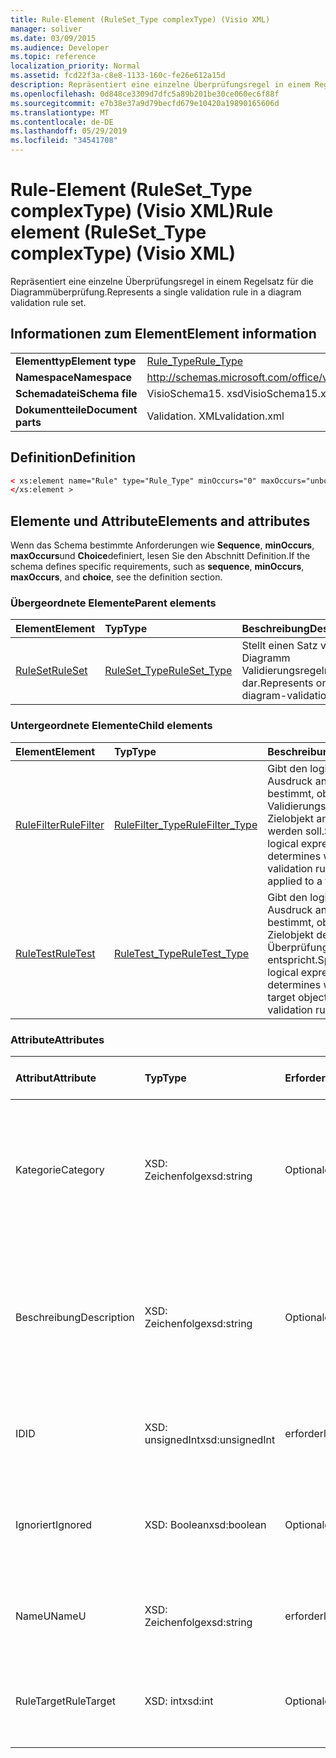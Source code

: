 ```yaml
---
title: Rule-Element (RuleSet_Type complexType) (Visio XML)
manager: soliver
ms.date: 03/09/2015
ms.audience: Developer
ms.topic: reference
localization_priority: Normal
ms.assetid: fcd22f3a-c8e8-1133-160c-fe26e612a15d
description: Repräsentiert eine einzelne Überprüfungsregel in einem Regelsatz für die Diagrammüberprüfung.
ms.openlocfilehash: 0d848ce3309d7dfc5a89b201be30ce060ec6f88f
ms.sourcegitcommit: e7b38e37a9d79becfd679e10420a19890165606d
ms.translationtype: MT
ms.contentlocale: de-DE
ms.lasthandoff: 05/29/2019
ms.locfileid: "34541708"
---
```

# <a name="rule-element-rulesettype-complextype-visio-xml"></a><span data-ttu-id="93754-103">Rule-Element (RuleSet_Type complexType) (Visio XML)</span><span class="sxs-lookup"><span data-stu-id="93754-103">Rule element (RuleSet_Type complexType) (Visio XML)</span></span>

<span data-ttu-id="93754-104">Repräsentiert eine einzelne Überprüfungsregel in einem Regelsatz für die Diagrammüberprüfung.</span><span class="sxs-lookup"><span data-stu-id="93754-104">Represents a single validation rule in a diagram validation rule set.</span></span>
  
## <a name="element-information"></a><span data-ttu-id="93754-105">Informationen zum Element</span><span class="sxs-lookup"><span data-stu-id="93754-105">Element information</span></span>

|||
|:-----|:-----|
|<span data-ttu-id="93754-106">**Elementtyp**</span><span class="sxs-lookup"><span data-stu-id="93754-106">**Element type**</span></span> <br/> |[<span data-ttu-id="93754-107">Rule_Type</span><span class="sxs-lookup"><span data-stu-id="93754-107">Rule_Type</span></span>](rule_type-complextypevisio-xml.md) <br/> |
|<span data-ttu-id="93754-108">**Namespace**</span><span class="sxs-lookup"><span data-stu-id="93754-108">**Namespace**</span></span> <br/> |http://schemas.microsoft.com/office/visio/2012/main  <br/> |
|<span data-ttu-id="93754-109">**Schemadatei**</span><span class="sxs-lookup"><span data-stu-id="93754-109">**Schema file**</span></span> <br/> |<span data-ttu-id="93754-110">VisioSchema15. xsd</span><span class="sxs-lookup"><span data-stu-id="93754-110">VisioSchema15.xsd</span></span>  <br/> |
|<span data-ttu-id="93754-111">**Dokumentteile**</span><span class="sxs-lookup"><span data-stu-id="93754-111">**Document parts**</span></span> <br/> |<span data-ttu-id="93754-112">Validation. XML</span><span class="sxs-lookup"><span data-stu-id="93754-112">validation.xml</span></span>  <br/> |
   
## <a name="definition"></a><span data-ttu-id="93754-113">Definition</span><span class="sxs-lookup"><span data-stu-id="93754-113">Definition</span></span>

```XML
< xs:element name="Rule" type="Rule_Type" minOccurs="0" maxOccurs="unbounded" >
</xs:element >
```

## <a name="elements-and-attributes"></a><span data-ttu-id="93754-114">Elemente und Attribute</span><span class="sxs-lookup"><span data-stu-id="93754-114">Elements and attributes</span></span>

<span data-ttu-id="93754-115">Wenn das Schema bestimmte Anforderungen wie **Sequence**, **minOccurs**, **maxOccurs**und **Choice**definiert, lesen Sie den Abschnitt Definition.</span><span class="sxs-lookup"><span data-stu-id="93754-115">If the schema defines specific requirements, such as **sequence**, **minOccurs**, **maxOccurs**, and **choice**, see the definition section.</span></span> 
  
### <a name="parent-elements"></a><span data-ttu-id="93754-116">Übergeordnete Elemente</span><span class="sxs-lookup"><span data-stu-id="93754-116">Parent elements</span></span>

|<span data-ttu-id="93754-117">**Element**</span><span class="sxs-lookup"><span data-stu-id="93754-117">**Element**</span></span>|<span data-ttu-id="93754-118">**Typ**</span><span class="sxs-lookup"><span data-stu-id="93754-118">**Type**</span></span>|<span data-ttu-id="93754-119">**Beschreibung**</span><span class="sxs-lookup"><span data-stu-id="93754-119">**Description**</span></span>|
|:-----|:-----|:-----|
|[<span data-ttu-id="93754-120">RuleSet</span><span class="sxs-lookup"><span data-stu-id="93754-120">RuleSet</span></span>](ruleset-element-rulesets_type-complextypevisio-xml.md) <br/> |[<span data-ttu-id="93754-121">RuleSet_Type</span><span class="sxs-lookup"><span data-stu-id="93754-121">RuleSet_Type</span></span>](ruleset_type-complextypevisio-xml.md) <br/> |<span data-ttu-id="93754-122">Stellt einen Satz von Diagramm Validierungsregeln dar.</span><span class="sxs-lookup"><span data-stu-id="93754-122">Represents one set of diagram-validation rules.</span></span>  <br/> |
   
### <a name="child-elements"></a><span data-ttu-id="93754-123">Untergeordnete Elemente</span><span class="sxs-lookup"><span data-stu-id="93754-123">Child elements</span></span>

|<span data-ttu-id="93754-124">**Element**</span><span class="sxs-lookup"><span data-stu-id="93754-124">**Element**</span></span>|<span data-ttu-id="93754-125">**Typ**</span><span class="sxs-lookup"><span data-stu-id="93754-125">**Type**</span></span>|<span data-ttu-id="93754-126">**Beschreibung**</span><span class="sxs-lookup"><span data-stu-id="93754-126">**Description**</span></span>|
|:-----|:-----|:-----|
|[<span data-ttu-id="93754-127">RuleFilter</span><span class="sxs-lookup"><span data-stu-id="93754-127">RuleFilter</span></span>](rulefilter-element-rule_type-complextypevisio-xml.md) <br/> |[<span data-ttu-id="93754-128">RuleFilter_Type</span><span class="sxs-lookup"><span data-stu-id="93754-128">RuleFilter_Type</span></span>](rulefilter_type-complextypevisio-xml.md) <br/> |<span data-ttu-id="93754-129">Gibt den logischen Ausdruck an, der bestimmt, ob die Validierungsregel auf ein Zielobjekt angewendet werden soll.</span><span class="sxs-lookup"><span data-stu-id="93754-129">Specifies the logical expression that determines whether the validation rule should be applied to a target object.</span></span>  <br/> |
|[<span data-ttu-id="93754-130">RuleTest</span><span class="sxs-lookup"><span data-stu-id="93754-130">RuleTest</span></span>](ruletest-element-rule_type-complextypevisio-xml.md) <br/> |[<span data-ttu-id="93754-131">RuleTest_Type</span><span class="sxs-lookup"><span data-stu-id="93754-131">RuleTest_Type</span></span>](ruletest_type-complextypevisio-xml.md) <br/> |<span data-ttu-id="93754-132">Gibt den logischen Ausdruck an, der bestimmt, ob das Zielobjekt der Überprüfungsregel entspricht.</span><span class="sxs-lookup"><span data-stu-id="93754-132">Specifies the logical expression that determines whether the target object satisfies the validation rule.</span></span>  <br/> |
   
### <a name="attributes"></a><span data-ttu-id="93754-133">Attribute</span><span class="sxs-lookup"><span data-stu-id="93754-133">Attributes</span></span>

|<span data-ttu-id="93754-134">**Attribut**</span><span class="sxs-lookup"><span data-stu-id="93754-134">**Attribute**</span></span>|<span data-ttu-id="93754-135">**Typ**</span><span class="sxs-lookup"><span data-stu-id="93754-135">**Type**</span></span>|<span data-ttu-id="93754-136">**Erforderlich**</span><span class="sxs-lookup"><span data-stu-id="93754-136">**Required**</span></span>|<span data-ttu-id="93754-137">**Beschreibung**</span><span class="sxs-lookup"><span data-stu-id="93754-137">**Description**</span></span>|<span data-ttu-id="93754-138">**Mögliche Werte**</span><span class="sxs-lookup"><span data-stu-id="93754-138">**Possible values**</span></span>|
|:-----|:-----|:-----|:-----|:-----|
|<span data-ttu-id="93754-139">Kategorie</span><span class="sxs-lookup"><span data-stu-id="93754-139">Category</span></span>  <br/> |<span data-ttu-id="93754-140">XSD: Zeichenfolge</span><span class="sxs-lookup"><span data-stu-id="93754-140">xsd:string</span></span>  <br/> |<span data-ttu-id="93754-141">Optional</span><span class="sxs-lookup"><span data-stu-id="93754-141">optional</span></span>  <br/> |<span data-ttu-id="93754-142">Gibt den Text an, der in der Spalte **Category** des Fensters Probleme angezeigt wird.</span><span class="sxs-lookup"><span data-stu-id="93754-142">Specifies the text displayed in the **Category** column of the Issues window.</span></span> <span data-ttu-id="93754-143">Der Standardwert ist eine leere Zeichenfolge.</span><span class="sxs-lookup"><span data-stu-id="93754-143">Default is an empty string.</span></span>  <br/> |<span data-ttu-id="93754-144">Werte des Typs XSD: String.</span><span class="sxs-lookup"><span data-stu-id="93754-144">Values of the xsd:string type.</span></span>  <br/> |
|<span data-ttu-id="93754-145">Beschreibung</span><span class="sxs-lookup"><span data-stu-id="93754-145">Description</span></span>  <br/> |<span data-ttu-id="93754-146">XSD: Zeichenfolge</span><span class="sxs-lookup"><span data-stu-id="93754-146">xsd:string</span></span>  <br/> |<span data-ttu-id="93754-147">Optional</span><span class="sxs-lookup"><span data-stu-id="93754-147">optional</span></span>  <br/> |<span data-ttu-id="93754-148">Gibt die Beschreibung der Überprüfungsregel an, die auf der Benutzeroberfläche angezeigt wird.</span><span class="sxs-lookup"><span data-stu-id="93754-148">Specifies the description of the validation rule that appears in the user interface.</span></span> <span data-ttu-id="93754-149">Der Standardwert ist "unbekannt".</span><span class="sxs-lookup"><span data-stu-id="93754-149">Default is "Unknown".</span></span>  <br/> |<span data-ttu-id="93754-150">Werte des Typs XSD: String.</span><span class="sxs-lookup"><span data-stu-id="93754-150">Values of the xsd:string type.</span></span>  <br/> |
|<span data-ttu-id="93754-151">ID</span><span class="sxs-lookup"><span data-stu-id="93754-151">ID</span></span>  <br/> |<span data-ttu-id="93754-152">XSD: unsignedInt</span><span class="sxs-lookup"><span data-stu-id="93754-152">xsd:unsignedInt</span></span>  <br/> |<span data-ttu-id="93754-153">erforderlich</span><span class="sxs-lookup"><span data-stu-id="93754-153">required</span></span>  <br/> |<span data-ttu-id="93754-154">Gibt den eindeutigen Bezeichner für die Validierungsregel an.</span><span class="sxs-lookup"><span data-stu-id="93754-154">Specifies the unique identifier for the validation rule.</span></span>  <br/> |<span data-ttu-id="93754-155">Werte des XSD: unsignedInt-Typs.</span><span class="sxs-lookup"><span data-stu-id="93754-155">Values of the xsd:unsignedInt type.</span></span>  <br/> |
|<span data-ttu-id="93754-156">Ignoriert</span><span class="sxs-lookup"><span data-stu-id="93754-156">Ignored</span></span>  <br/> |<span data-ttu-id="93754-157">XSD: Boolean</span><span class="sxs-lookup"><span data-stu-id="93754-157">xsd:boolean</span></span>  <br/> |<span data-ttu-id="93754-158">Optional</span><span class="sxs-lookup"><span data-stu-id="93754-158">optional</span></span>  <br/> |<span data-ttu-id="93754-159">Gibt an, ob die Überprüfungsregel derzeit ignoriert wird.</span><span class="sxs-lookup"><span data-stu-id="93754-159">Specifies whether the validation rule is currently ignored.</span></span> <span data-ttu-id="93754-160">Der Standardwert ist False.</span><span class="sxs-lookup"><span data-stu-id="93754-160">Default is False.</span></span>  <br/> |<span data-ttu-id="93754-161">Werte des XSD: Boolean-Typs.</span><span class="sxs-lookup"><span data-stu-id="93754-161">Values of the xsd:boolean type.</span></span>  <br/> |
|<span data-ttu-id="93754-162">NameU</span><span class="sxs-lookup"><span data-stu-id="93754-162">NameU</span></span>  <br/> |<span data-ttu-id="93754-163">XSD: Zeichenfolge</span><span class="sxs-lookup"><span data-stu-id="93754-163">xsd:string</span></span>  <br/> |<span data-ttu-id="93754-164">erforderlich</span><span class="sxs-lookup"><span data-stu-id="93754-164">required</span></span>  <br/> |<span data-ttu-id="93754-165">Gibt den universellen Namen der Überprüfungsregel an.</span><span class="sxs-lookup"><span data-stu-id="93754-165">Specifies the universal name of the validation rule.</span></span>  <br/> |<span data-ttu-id="93754-166">Werte des Typs XSD: String.</span><span class="sxs-lookup"><span data-stu-id="93754-166">Values of the xsd:string type.</span></span>  <br/> |
|<span data-ttu-id="93754-167">RuleTarget</span><span class="sxs-lookup"><span data-stu-id="93754-167">RuleTarget</span></span>  <br/> |<span data-ttu-id="93754-168">XSD: int</span><span class="sxs-lookup"><span data-stu-id="93754-168">xsd:int</span></span>  <br/> |<span data-ttu-id="93754-169">Optional</span><span class="sxs-lookup"><span data-stu-id="93754-169">optional</span></span>  <br/> |<span data-ttu-id="93754-170">Gibt den Typ des Objekts an, auf das die Validierungsregel angewendet wird.</span><span class="sxs-lookup"><span data-stu-id="93754-170">Specifies the type of object to which the validation rule applies.</span></span>  <br/> |<span data-ttu-id="93754-171">Werte des Typs XSD: int.</span><span class="sxs-lookup"><span data-stu-id="93754-171">Values of the xsd:int type.</span></span>  <br/> |
   

